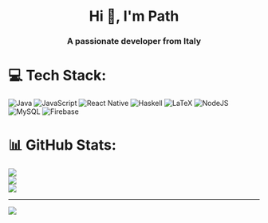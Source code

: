 <h1 align="center">Hi 👋, I'm Path</h1>
<h3 align="center">A passionate developer from Italy</h3>


# 💻 Tech Stack:
![Java](https://img.shields.io/badge/java-%23ED8B00.svg?style=for-the-badge&logo=openjdk&logoColor=white) ![JavaScript](https://img.shields.io/badge/javascript-%23323330.svg?style=for-the-badge&logo=javascript&logoColor=%23F7DF1E) ![React Native](https://img.shields.io/badge/react_native-%2320232a.svg?style=for-the-badge&logo=react&logoColor=%2361DAFB) ![Haskell](https://img.shields.io/badge/Haskell-5e5086?style=for-the-badge&logo=haskell&logoColor=white) ![LaTeX](https://img.shields.io/badge/latex-%23008080.svg?style=for-the-badge&logo=latex&logoColor=white) ![NodeJS](https://img.shields.io/badge/node.js-6DA55F?style=for-the-badge&logo=node.js&logoColor=white) ![MySQL](https://img.shields.io/badge/mysql-4479A1.svg?style=for-the-badge&logo=mysql&logoColor=white) ![Firebase](https://img.shields.io/badge/firebase-a08021?style=for-the-badge&logo=firebase&logoColor=ffcd34)
# 📊 GitHub Stats:
![](https://github-readme-stats.vercel.app/api?username=PPathfinderIV&theme=nightowl&hide_border=true&include_all_commits=true&count_private=true)<br/>
![](https://nirzak-streak-stats.vercel.app/?user=PPathfinderIV&theme=nightowl&hide_border=true)<br/>
![](https://github-readme-stats.vercel.app/api/top-langs/?username=PPathfinderIV&theme=nightowl&hide_border=true&include_all_commits=true&count_private=true&layout=compact)

---
[![](https://visitcount.itsvg.in/api?id=PPathfinderIV&icon=0&color=0)](https://visitcount.itsvg.in)

<!-- Proudly created with GPRM ( https://gprm.itsvg.in ) -->
